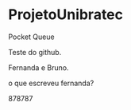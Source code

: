 ProjetoUnibratec
================

Pocket Queue

Teste do github.

Fernanda e Bruno.

o que escreveu fernanda?

878787


